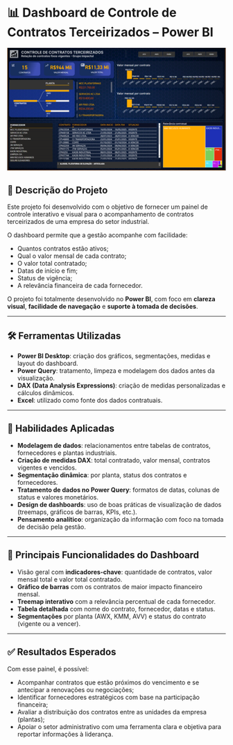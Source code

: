# 📊 Dashboard de Controle de Contratos Terceirizados – Power BI


![Texto alternativo](./Dashboard-contratos.PNG)


## 🧾 Descrição do Projeto

Este projeto foi desenvolvido com o objetivo de fornecer um painel de controle interativo e visual para o acompanhamento de contratos terceirizados de uma empresa do setor industrial.  

O dashboard permite que a gestão acompanhe com facilidade:

- Quantos contratos estão ativos;
- Qual o valor mensal de cada contrato;
- O valor total contratado;
- Datas de início e fim;
- Status de vigência;
- A relevância financeira de cada fornecedor.

O projeto foi totalmente desenvolvido no **Power BI**, com foco em **clareza visual**, **facilidade de navegação** e **suporte à tomada de decisões**.

---

## 🛠️ Ferramentas Utilizadas

- **Power BI Desktop**: criação dos gráficos, segmentações, medidas e layout do dashboard.
- **Power Query**: tratamento, limpeza e modelagem dos dados antes da visualização.
- **DAX (Data Analysis Expressions)**: criação de medidas personalizadas e cálculos dinâmicos.
- **Excel**: utilizado como fonte dos dados contratuais.

---

## 🧠 Habilidades Aplicadas

- **Modelagem de dados**: relacionamentos entre tabelas de contratos, fornecedores e plantas industriais.
- **Criação de medidas DAX**: total contratado, valor mensal, contratos vigentes e vencidos.
- **Segmentação dinâmica**: por planta, status dos contratos e fornecedores.
- **Tratamento de dados no Power Query**: formatos de datas, colunas de status e valores monetários.
- **Design de dashboards**: uso de boas práticas de visualização de dados (treemaps, gráficos de barras, KPIs, etc.).
- **Pensamento analítico**: organização da informação com foco na tomada de decisão pela gestão.

---

## 📌 Principais Funcionalidades do Dashboard

- Visão geral com **indicadores-chave**: quantidade de contratos, valor mensal total e valor total contratado.
- **Gráfico de barras** com os contratos de maior impacto financeiro mensal.
- **Treemap interativo** com a relevância percentual de cada fornecedor.
- **Tabela detalhada** com nome do contrato, fornecedor, datas e status.
- **Segmentações** por planta (AWX, KMM, AVV) e status do contrato (vigente ou a vencer).

---

## ✅ Resultados Esperados

Com esse painel, é possível:

- Acompanhar contratos que estão próximos do vencimento e se antecipar a renovações ou negociações;
- Identificar fornecedores estratégicos com base na participação financeira;
- Avaliar a distribuição dos contratos entre as unidades da empresa (plantas);
- Apoiar o setor administrativo com uma ferramenta clara e objetiva para reportar informações à liderança.
